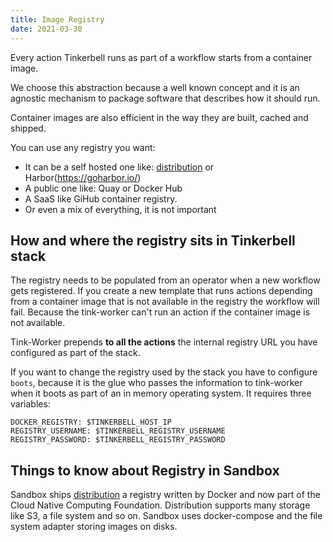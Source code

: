 ```yaml
---
title: Image Registry
date: 2021-03-30
---
```


Every action Tinkerbell runs as part of a workflow starts from a container image.

We choose this abstraction because a well known concept and it is an agnostic mechanism to package software that describes how it should run.

Container images are also efficient in the way they are built, cached and shipped.

You can use any registry you want:

- It can be a self hosted one like: [distribution](https://github.com/distribution/distribution) or Harbor(https://goharbor.io/)
- A public one like: Quay or Docker Hub
- A SaaS like GiHub container registry.
- Or even a mix of everything, it is not important

## How and where the registry sits in Tinkerbell stack

The registry needs to be populated from an operator when a new workflow gets registered.
If you create a new template that runs actions depending from a container image that is not available in the registry the workflow will fail.
Because the tink-worker can't run an action if the container image is not available.

Tink-Worker prepends **to all the actions** the internal registry URL you have configured as part of the stack.

If you want to change the registry used by the stack you have to configure `boots`, because it is the glue who passes the information to tink-worker when it boots as part of an in memory operating system.
It requires three variables:

```
DOCKER_REGISTRY: $TINKERBELL_HOST_IP
REGISTRY_USERNAME: $TINKERBELL_REGISTRY_USERNAME
REGISTRY_PASSWORD: $TINKERBELL_REGISTRY_PASSWORD
```

## Things to know about Registry in Sandbox

Sandbox ships [distribution](https://github.com/distribution/distribution) a registry written by Docker and now part of the Cloud Native Computing Foundation.
Distribution supports many storage like S3, a file system and so on.
Sandbox uses docker-compose and the file system adapter storing images on disks.
